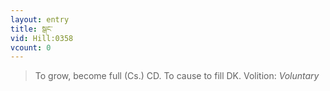 ```yaml
---
layout: entry
title: སྒང་
vid: Hill:0358
vcount: 0
---
```

> To grow, become full (Cs\.) CD\. To cause to fill DK\.
> Volition: _Voluntary_


